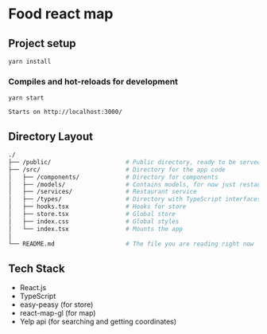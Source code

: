 # Food react map

## Project setup
```
yarn install
```

### Compiles and hot-reloads for development
```
yarn start

Starts on http://localhost:3000/
```

## Directory Layout
```bash
./
├── /public/                     # Public directory, ready to be served by a web server
├── /src/                        # Directory for the app code
│   ├── /components/             # Directory for components
│   ├── /models/                 # Contains models, for now just restaurantmodel
│   ├── /services/               # Restaurant service
│   ├── /types/                  # Directory with TypeScript interfaces
│   ├── hooks.tsx                # Hooks for store
│   ├── store.tsx                # Global store
│   ├── index.css                # Global styles
│   └── index.tsx                # Mounts the app
│
└── README.md                    # The file you are reading right now
```

## Tech Stack

* React.js
* TypeScript
* easy-peasy (for store)
* react-map-gl (for map)
* Yelp api (for searching and getting coordinates)